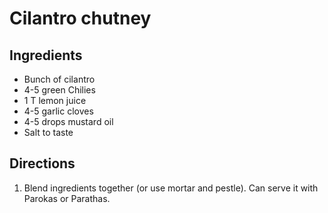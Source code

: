 Cilantro chutney
================

Ingredients
-----------

- Bunch of cilantro
- 4-5 green Chilies
- 1 T lemon juice
- 4-5 garlic cloves
- 4-5 drops mustard oil
- Salt to taste

Directions
----------

1. Blend ingredients together (or use mortar and pestle). Can serve it with Parokas or Parathas.
